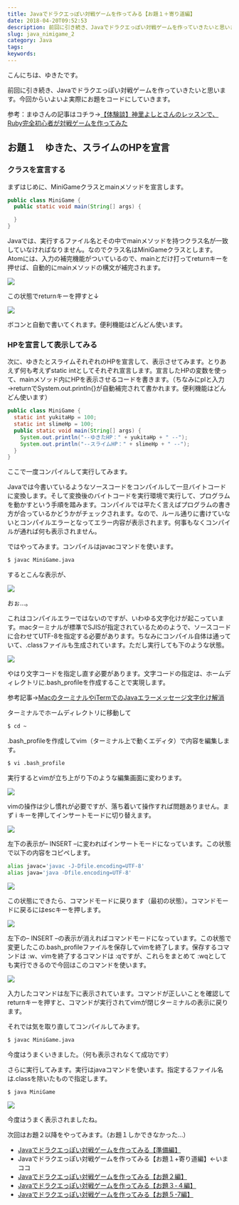 ```yaml
---
title: Javaでドラクエっぽい対戦ゲームを作ってみる【お題１＋寄り道編】
date: 2018-04-20T09:52:53
description: 前回に引き続き、Javaでドラクエっぽい対戦ゲームを作っていきたいと思います。今回からいよいよ実際にお
slug: java_nimigame_2
category: Java
tags: 
keywords: 
---
```


こんにちは、ゆきたです。

前回に引き続き、Javaでドラクエっぽい対戦ゲームを作っていきたいと思います。今回からいよいよ実際にお題をコードにしていきます。

参考：まゆさんの記事はコチラ→[【体験談】神里よしとさんのレッスンで、 Ruby完全初心者が対戦ゲームを作ってみた](https://www.mayuowl.com/ruby-first/)

##  お題１　ゆきた、スライムのHPを宣言

### クラスを宣言する

まずはじめに、MiniGameクラスとmainメソッドを宣言します。
```Java
public class MiniGame {
  public static void main(String[] args) {

  }
}
```
Javaでは、実行するファイル名とその中でmainメソッドを持つクラス名が一致していなければなりません。なのでクラス名はMiniGameクラスとします。Atomには、入力の補完機能がついているので、mainとだけ打ってreturnキーを押せば、自動的にmainメソッドの構文が補完されます。

![](https://creatase.info/wp-content/uploads/2018/04/スクリーンショット-2018-04-20-8.06.28.png)

この状態でreturnキーを押すと↓

![](https://creatase.info/wp-content/uploads/2018/04/スクリーンショット-2018-04-20-8.06.58.png)

ボコンと自動で書いてくれます。便利機能はどんどん使います。

### HPを宣言して表示してみる

次に、ゆきたとスライムそれぞれのHPを宣言して、表示させてみます。とりあえず何も考えずstatic intとしてそれぞれ宣言します。宣言したHPの変数を使って、mainメソッド内にHPを表示させるコードを書きます。（ちなみにplと入力→returnでSystem.out.println{}が自動補完されて書かれます。便利機能はどんどん使います）
```Java
public class MiniGame {
  static int yukitaHp = 100;
  static int slimeHp = 100;
  public static void main(String[] args) {
    System.out.println("--ゆきたHP：" + yukitaHp + " --");
    System.out.println("--スライムHP：" + slimeHp + " --");
  }
}
```
ここで一度コンパイルして実行してみます。

Javaでは今書いているようなソースコードをコンパイルして一旦バイトコードに変換します。そして変換後のバイトコードを実行環境で実行して、プログラムを動かすという手順を踏みます。コンパイルでは平たく言えばプログラムの書き方が合っているかどうかがチェックされます。なので、ルール通りに書けていないとコンパイルエラーとなってエラー内容が表示されます。何事もなくコンパイルが通れば何も表示されません。

ではやってみます。コンパイルはjavacコマンドを使います。
```bash
$ javac MiniGame.java
```
するとこんな表示が、

![](https://creatase.info/wp-content/uploads/2018/04/スクリーンショット-2018-04-20-8.53.34.png)

おぉ…。

これはコンパイルエラーではないのですが、いわゆる文字化けが起こっています。macターミナルが標準でSJISが指定されているためのようで、ソースコードに合わせてUTF-8を指定する必要があります。ちなみにコンパイル自体は通っていて、.classファイルも生成されています。ただし実行しても下のような状態。

![](https://creatase.info/wp-content/uploads/2018/04/スクリーンショット-2018-04-20-8.59.53.png)

やはり文字コードを指定し直す必要があります。文字コードの指定は、ホームディレクトリに.bash\_profileを作成することで実現します。

参考記事→[MacのターミナルやiTermでのJavaエラーメッセージ文字化け解消](https://qiita.com/fgnhssb/items/519a614b42e24330fbc4)

ターミナルでホームディレクトリに移動して
```bash
$ cd ~
```
.bash\_profileを作成してvim（ターミナル上で動くエディタ）で内容を編集します。
```bash
$ vi .bash_profile
```
実行するとvimが立ち上がり下のような編集画面に変わります。

![](https://creatase.info/wp-content/uploads/2018/04/スクリーンショット-2018-04-20-9.20.22.png)

vimの操作は少し慣れが必要ですが、落ち着いて操作すれば問題ありません。まず i キーを押してインサートモードに切り替えます。

![](https://creatase.info/wp-content/uploads/2018/04/スクリーンショット-2018-04-20-9.24.17.png)

左下の表示が– INSERT –に変わればインサートモードになっています。この状態で以下の内容をコピペします。
```bash
alias javac='javac -J-Dfile.encoding=UTF-8'
alias java='java -Dfile.encoding=UTF-8'
```
![](https://creatase.info/wp-content/uploads/2018/04/スクリーンショット-2018-04-20-9.27.32.png)

この状態にできたら、コマンドモードに戻ります（最初の状態）。コマンドモードに戻るにはescキーを押します。

![](https://creatase.info/wp-content/uploads/2018/04/スクリーンショット-2018-04-20-9.30.14.png)

左下の– INSERT –の表示が消えればコマンドモードになっています。この状態で変更したこの.bash\_profileファイルを保存してvimを終了します。保存するコマンドは :w、vimを終了するコマンドは :qですが、これらをまとめて :wqとしても実行できるので今回はこのコマンドを使います。

![](https://creatase.info/wp-content/uploads/2018/04/スクリーンショット-2018-04-20-9.34.15.png)

入力したコマンドは左下に表示されています。コマンドが正しいことを確認してreturnキーを押すと、コマンドが実行されてvimが閉じターミナルの表示に戻ります。

それでは気を取り直してコンパイルしてみます。
```bash
$ javac MiniGame.java
```
今度はうまくいきました。（何も表示されなくて成功です）

さらに実行してみます。実行はjavaコマンドを使います。指定するファイル名は.classを除いたもので指定します。
```bash
$ java MiniGame
```
![](https://creatase.info/wp-content/uploads/2018/04/スクリーンショット-2018-04-20-9.46.25.png)

今度はうまく表示されましたね。

次回はお題２以降をやってみます。（お題１しかできなかった…）

- [Javaでドラクエっぽい対戦ゲームを作ってみる【準備編】](https://creatase.info/java_minigame_1/)
- Javaでドラクエっぽい対戦ゲームを作ってみる【お題１+寄り道編】←いまココ
- [Javaでドラクエっぽい対戦ゲームを作ってみる【お題２編】](https://creatase.info/java_nimigame_3/)
- [Javaでドラクエっぽい対戦ゲームを作ってみる【お題３-４編】](https://creatase.info/java_minigame_4/)
- [Javaでドラクエっぽい対戦ゲームを作ってみる【お題５-7編】](https://creatase.info/java_minigame_5/)
